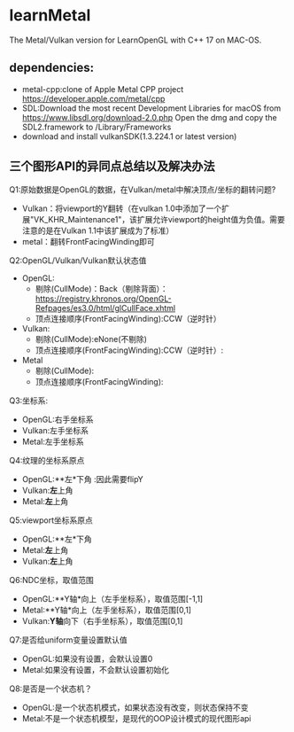 # learnMetal

The Metal/Vulkan version for LearnOpenGL with C++ 17 on MAC-OS.

## dependencies:

* metal-cpp:clone of Apple Metal CPP project https://developer.apple.com/metal/cpp
* SDL:Download the most recent Development Libraries for macOS from https://www.libsdl.org/download-2.0.php Open the dmg
  and copy the SDL2.framework to /Library/Frameworks
* download and install vulkanSDK(1.3.224.1 or latest version)

## 三个图形API的异同点总结以及解决办法

Q1:原始数据是OpenGL的数据，在Vulkan/metal中解决顶点/坐标的翻转问题?

* Vulkan：将viewport的Y翻转（在vulkan 1.0中添加了一个扩展"VK_KHR_Maintenance1"，该扩展允许viewport的height值为负值。需要注意的是在Vulkan 1.1中该扩展成为了标准）
* metal：翻转FrontFacingWinding即可

Q2:OpenGL/Vulkan/Vulkan默认状态值

* OpenGL:
    * 剔除(CullMode)：Back（剔除背面）：https://registry.khronos.org/OpenGL-Refpages/es3.0/html/glCullFace.xhtml
    * 顶点连接顺序(FrontFacingWinding):CCW（逆时针）
* Vulkan:
    * 剔除(CullMode):eNone(不剔除)
    * 顶点连接顺序(FrontFacingWinding):CCW（逆时针）:
* Metal
    * 剔除(CullMode):
    * 顶点连接顺序(FrontFacingWinding):

Q3:坐标系:

* OpenGL:右手坐标系
* Vulkan:左手坐标系
* Metal:左手坐标系

Q4:纹理的坐标系原点

* OpenGL:**左*下角 :因此需要flipY
* Vulkan:**左**上角
* Metal:**左**上角

Q5:viewport坐标系原点

* OpenGL:**左*下角
* Metal:**左**上角
* Vulkan:**左**上角

Q6:NDC坐标，取值范围

* OpenGL:**Y轴*向上（左手坐标系），取值范围[-1,1]
* Metal:**Y轴*向上（左手坐标系），取值范围[0,1]
* Vulkan:**Y轴**向下（右手坐标系），取值范围[0,1]

Q7:是否给uniform变量设置默认值

* OpenGL:如果没有设置，会默认设置0
* Metal:如果没有设置，不会默认设置初始化

Q8:是否是一个状态机？

* OpenGL:是一个状态机模式，如果状态没有改变，则状态保持不变
* Metal:不是一个状态机模型，是现代的OOP设计模式的现代图形api